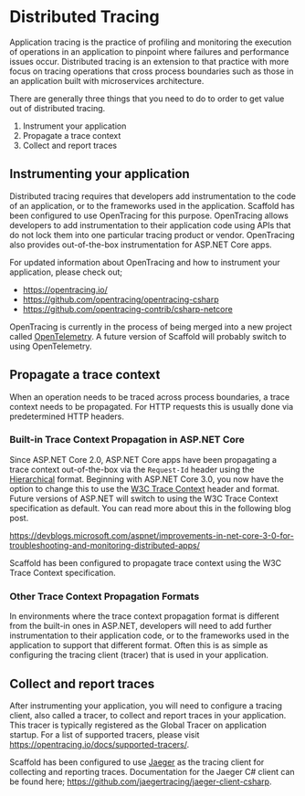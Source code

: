 # Distributed Tracing

Application tracing is the practice of profiling and monitoring the execution of operations in an application to pinpoint where failures and performance issues occur. Distributed tracing is an extension to that practice with more focus on tracing operations that cross process boundaries such as those in an application built with microservices architecture.

There are generally three things that you need to do to order to get value out of distributed tracing.

1. Instrument your application
2. Propagate a trace context
3. Collect and report traces

## Instrumenting your application

Distributed tracing requires that developers add instrumentation to the code of an application, or to the frameworks used in the application. Scaffold has been configured to use OpenTracing for this purpose. OpenTracing allows developers to add instrumentation to their application code using APIs that do not lock them into one particular tracing product or vendor. OpenTracing also provides out-of-the-box instrumentation for ASP.NET Core apps.

For updated information about OpenTracing and how to instrument your application, please check out;

- https://opentracing.io/
- https://github.com/opentracing/opentracing-csharp
- https://github.com/opentracing-contrib/csharp-netcore

OpenTracing is currently in the process of being merged into a new project called [OpenTelemetry](https://opentelemetry.io/). A future version of Scaffold will probably switch to using OpenTelemetry.

## Propagate a trace context

When an operation needs to be traced across process boundaries, a trace context needs to be propagated. For HTTP requests this is usually done via predetermined HTTP headers.

### Built-in Trace Context Propagation in ASP.NET Core

Since ASP.NET Core 2.0, ASP.NET Core apps have been propagating a trace context out-of-the-box via the `Request-Id` header using the [Hierarchical](https://github.com/dotnet/corefx/blob/master/src/System.Diagnostics.DiagnosticSource/src/HierarchicalRequestId.md) format. Beginning with ASP.NET Core 3.0, you now have the option to change this to use the [W3C Trace Context](https://github.com/w3c/trace-context) header and format. Future versions of ASP.NET will switch to using the W3C Trace Context specification as default. You can read more about this in the following blog post.

https://devblogs.microsoft.com/aspnet/improvements-in-net-core-3-0-for-troubleshooting-and-monitoring-distributed-apps/

Scaffold has been configured to propagate trace context using the W3C Trace Context specification.

### Other Trace Context Propagation Formats

In environments where the trace context propagation format is different from the built-in ones in ASP.NET, developers will need to add further instrumentation to their application code, or to the frameworks used in the application to support that different format. Often this is as simple as configuring the tracing client (tracer) that is used in your application.

## Collect and report traces

After instrumenting your application, you will need to configure a tracing client, also called a tracer, to collect and report traces in your application. This tracer is typically registered as the Global Tracer on application startup. For a list of supported tracers, please visit https://opentracing.io/docs/supported-tracers/.

Scaffold has been configured to use [Jaeger](https://www.jaegertracing.io/) as the tracing client for collecting and reporting traces. Documentation for the Jaeger C# client can be found here; https://github.com/jaegertracing/jaeger-client-csharp.
